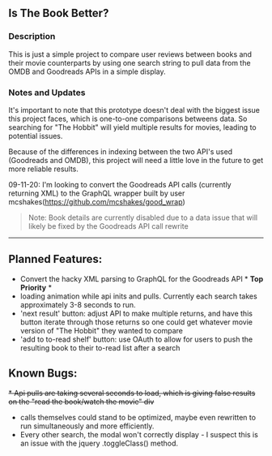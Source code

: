 ## Is The Book Better?

### Description
This is just a simple project to compare user reviews between books and their movie counterparts by using one search string
to pull data from the OMDB and Goodreads APIs in a simple display.

### Notes and Updates
It's important to note that this prototype doesn't deal with the biggest issue this project faces, which is one-to-one 
comparisons betweens data. So searching for "The Hobbit" will yield multiple results for movies, leading to potential issues.

Because of the differences in indexing between the two API's used (Goodreads and OMDB), this project will need a little 
love in the future to get more reliable results.

09-11-20: I'm looking to convert the Goodreads API calls (currently returning XML) to the GraphQL wrapper built by user mcshakes(https://github.com/mcshakes/good_wrap)

> Note:
> Book details are currently disabled due to a data issue that will likely be fixed by the Goodreads API call rewrite

----


## Planned Features:
* Convert the hacky XML parsing to GraphQL for the Goodreads API  * **Top Priority** *
* loading animation while api inits and pulls. Currently each search takes approximately 3-8 seconds to run.
* 'next result' button: adjust API to make multiple returns, and have this button iterate through those returns so one could get whatever movie version of "The Hobbit" they wanted to compare
* 'add to to-read shelf' button: use OAuth to allow for users to push the resulting book to their to-read list after a search



## Known Bugs:

~~* Api pulls are taking several seconds to load, which is giving false results on the "read the book/watch the movie" div~~ 
* calls themselves could stand to be optimized, maybe even rewritten to run simultaneously and more efficiently. 
* Every other search, the modal won't correctly display - I suspect this is an issue with the jquery .toggleClass() method. 

